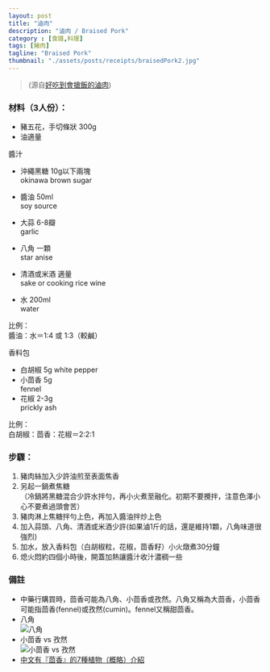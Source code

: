 ```yaml
---
layout: post
title: "滷肉"
description: "滷肉 / Braised Pork"
category : [食譜,料理]
tags: [豬肉]
tagline: "Braised Pork"
thumbnail: "./assets/posts/receipts/braisedPork2.jpg"
---
```

> (源自[好吃到會搶飯的滷肉](https://icook.tw/recipes/144603))  

### 材料（3人份）：  
- 豬五花，手切條狀 300g  
- 油適量  

醬汁

- 沖繩黑糖 10g以下兩塊  
  okinawa brown sugar 
- 醬油 50ml    
  soy source

- 大蒜 6-8瓣  
  garlic
- 八角 一顆  
  star anise 
- 清酒或米酒 適量  
  sake or cooking rice wine

- 水 200ml  
  water  
 
比例：  
醬油：水＝1:4 或 1:3（較鹹）

香料包

- 白胡椒 5g
  white pepper  
- 小茴香 5g  
  fennel  
- 花椒 2-3g  
  prickly ash  

比例：  
白胡椒：茴香：花椒＝2:2:1


### 步驟： 
1. 豬肉絲加入少許油煎至表面焦香
2. 另起一鍋煮焦糖  
  （冷鍋將黑糖混合少許水拌勻，再小火煮至融化。初期不要攪拌，注意色澤小心不要煮過頭會苦）
3. 豬肉淋上焦糖拌勻上色，再加入醬油拌炒上色
4. 加入蒜頭、八角、清酒或米酒少許(如果滷1斤的話，還是維持1顆，八角味道很強烈)
5. 加水，放入香料包（白胡椒粒，花椒，茴香籽）小火燉煮30分鐘
6. 熄火悶約四個小時後，開蓋加熱讓醬汁收汁濃稠一些


### 備註
- 中藥行購買時，茴香可能為八角、小茴香或孜然。八角又稱為大茴香，小茴香可能指茴香(fennel)或孜然(cumin)。fennel又稱甜茴香。  
- 八角  
![八角][star anise]  
- 小茴香 vs 孜然  
![小茴香 vs 孜然][fennel vs cumin]   
- [中文有『茴香』的7種植物（概略）介紹](http://klol.pixnet.net/blog/post/21975655-%E4%B8%AD%E6%96%87%E6%9C%89%E3%80%8E%E8%8C%B4%E9%A6%99%E3%80%8F%E7%9A%847%E7%A8%AE%E6%A4%8D%E7%89%A9%EF%BC%88%E6%A6%82%E7%95%A5%EF%BC%89%E4%BB%8B%E7%B4%B9)

[star anise]: http://epic.mortingraphicdes.netdna-cdn.com/wp-content/uploads/2012/08/star_anise.jpg
[fennel vs cumin]: http://ayurvedicwellnesscentre.com.au/wp-content/uploads/2016/02/Ayurvedic-Remedies-Fennel-vs-Cumin-Copy.jpg

